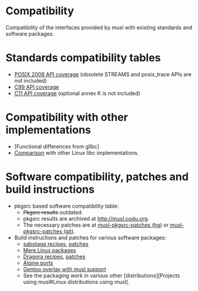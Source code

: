 # Compatibility

Compatibility of the interfaces provided by musl with existing standards and
software packages.

# Standards compatibility tables

- [POSIX 2008 API coverage][POSIX2008] (obsolete STREAMS and posix_trace APIs
  are not included)
- [C99 API coverage][C99]
- [C11 API coverage][C11] (optional annex K is not included)

[POSIX2008]: http://repo.or.cz/w/musl-tools.git/blob_plain/HEAD:/tab_posix.html
[C99]: http://repo.or.cz/w/musl-tools.git/blob_plain/HEAD:/tab_c99.html
[C11]: http://repo.or.cz/w/musl-tools.git/blob_plain/HEAD:/tab_c11.html

# Compatibility with other implementations

- [Functional differences from glibc]
- [Comparison] with other Linux libc implementations.

[Comparison]: https://www.etalabs.net/compare_libcs.html

# Software compatibility, patches and build instructions

- pkgsrc based software compatibility table:
    - ~~Pkgsrc results~~ outdated.
    - pkgsrc results are archived at <http://musl.codu.org>.
    - The necessary patches are at [musl-pkgsrc-patches (hg)] or
      [musl-pkgsrc-patches (git)].
- Build instructions and patches for various software packages:
    - [sabotage recipes], [patches][sabotage patches]
    - [Mere Linux packages]
    - [Dragora recipes], [patches][Dragora patches]
    - [Alpine ports]
    - [Gentoo overlay with musl support]
    - See the packaging work in various other
      [distributions][Projects using musl#Linux distributions using musl].

[musl-pkgsrc-patches (hg)]: http://bitbucket.org/GregorR/musl-pkgsrc-patches
[musl-pkgsrc-patches (git)]: https://github.com/GregorR/musl-pkgsrc-patches
[sabotage recipes]: http://github.com/sabotage-linux/sabotage/tree/master/pkg
[sabotage patches]: http://github.com/sabotage-linux/sabotage/tree/master/KEEP
[Mere Linux packages]: https://github.com/jhuntwork/merelinux/tree/master/packages
[Dragora recipes]: http://git.savannah.gnu.org/cgit/dragora.git/tree/recipes
[Dragora patches]: http://git.savannah.gnu.org/cgit/dragora.git/tree/patches
[Alpine ports]: http://git.alpinelinux.org/cgit/aports/tree/main/
[Gentoo overlay with musl support]: https://gitweb.gentoo.org/proj/musl.git

